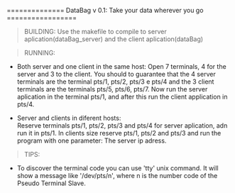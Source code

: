 ============== DataBag v 0.1:  Take your data wherever you go =================


 > BUILDING:
    Use the makefile to compile to server aplication(dataBag_server) and the client aplication(dataBag)
 
 > RUNNING:
    
 - Both server and one client in the same host:
	Open 7 terminals, 4 for the server and 3 to the client. You should to guarantee that the 4 server terminals are the terminal pts/1, pts/2, pts/3 e          pts/4 and the 3 client terminals are the terminals pts/5, pts/6, pts/7. Now run the server aplication in the terminal pts/1, and after this run the        client application in pts/4.
    
- Server and clients in diferent hosts:     
	Reserve terminals pts/1, pts/2, pts/3 and pts/4 for server aplication, adn run it in pts/1. In clients size reserve pts/1, pts/2 and pts/3 and run       the program with one parameter: The server ip adress. 
         
         
> TIPS:
- To discover the terminal code you can use 'tty' unix command. It will show a message like '/dev/pts/n', where n is the number code of the Pseudo Terminal Slave.

